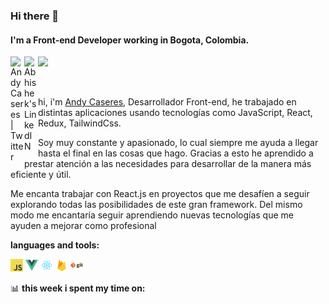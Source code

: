 ### Hi there 👋

#### I'm a Front-end Developer working in Bogota, Colombia.

<a href="https://twitter.com/AndyCaseresDev">
  <img align="left" alt="Andy Caseres | Twitter" width="22px" src="https://raw.githubusercontent.com/peterthehan/peterthehan/master/assets/twitter.svg" />
</a>
<a href="https://www.linkedin.com/in/andy-caseres/">
  <img align="left" alt="Abhishek's LinkedIN" width="22px" src="https://raw.githubusercontent.com/peterthehan/peterthehan/master/assets/linkedin.svg" />
</a>

![](https://visitor-badge.glitch.me/badge?page_id=abhisheknaiidu.abhisheknaiidu)

<br />

hi, i'm [Andy Caseres](https://abhishknads.me/), Desarrollador Front-end, he trabajado en distintas aplicaciones usando tecnologías como JavaScript, React, Redux, TailwindCss.

Soy muy constante y apasionado, lo cual siempre me ayuda a llegar hasta el final en las cosas que hago. Gracias a esto he aprendido a prestar atención a las necesidades para desarrollar de la manera más eficiente y útil.

Me encanta trabajar con React.js en proyectos que me desafíen a seguir explorando todas las posibilidades de este gran framework. Del mismo modo me encantaría seguir aprendiendo nuevas tecnologías que me ayuden a mejorar como profesional

**languages and tools:**  

<code><img height="20" src="https://raw.githubusercontent.com/github/explore/80688e429a7d4ef2fca1e82350fe8e3517d3494d/topics/javascript/javascript.png"></code>
<code><img height="20" src="https://raw.githubusercontent.com/github/explore/80688e429a7d4ef2fca1e82350fe8e3517d3494d/topics/vue/vue.png"></code>
<code><img height="20" src="https://raw.githubusercontent.com/github/explore/80688e429a7d4ef2fca1e82350fe8e3517d3494d/topics/react/react.png"></code>
<code><img height="20" src="https://raw.githubusercontent.com/github/explore/80688e429a7d4ef2fca1e82350fe8e3517d3494d/topics/firebase/firebase.png"></code>
<code><img height="20" src="https://raw.githubusercontent.com/github/explore/80688e429a7d4ef2fca1e82350fe8e3517d3494d/topics/git/git.png"></code>

📊 **this week i spent my time on:**
<!--START_SECTION:waka-->
